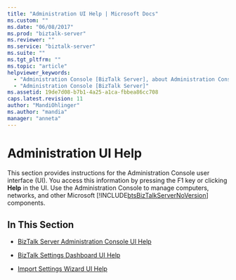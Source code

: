 ```yaml
---
title: "Administration UI Help | Microsoft Docs"
ms.custom: ""
ms.date: "06/08/2017"
ms.prod: "biztalk-server"
ms.reviewer: ""
ms.service: "biztalk-server"
ms.suite: ""
ms.tgt_pltfrm: ""
ms.topic: "article"
helpviewer_keywords: 
  - "Administration Console [BizTalk Server], about Administration Console"
  - "Administration Console [BizTalk Server]"
ms.assetid: 19de7d08-b7b1-4a25-a1ca-fbbea86cc708
caps.latest.revision: 11
author: "MandiOhlinger"
ms.author: "mandia"
manager: "anneta"
---
```

# Administration UI Help
This section provides instructions for the Administration Console user interface (UI). You access this information by pressing the F1 key or clicking **Help** in the UI. Use the Administration Console to manage computers, networks, and other Microsoft [!INCLUDE[btsBizTalkServerNoVersion](../includes/btsbiztalkservernoversion-md.md)] components.  
  
## In This Section  
  
-   [BizTalk Server Administration Console UI Help](../core/biztalk-server-administration-console-ui-help.md)  
  
-   [BizTalk Settings Dashboard UI Help](../core/biztalk-settings-dashboard-ui-help.md)  
  
-   [Import Settings Wizard UI Help](../core/import-settings-wizard-ui-help.md)